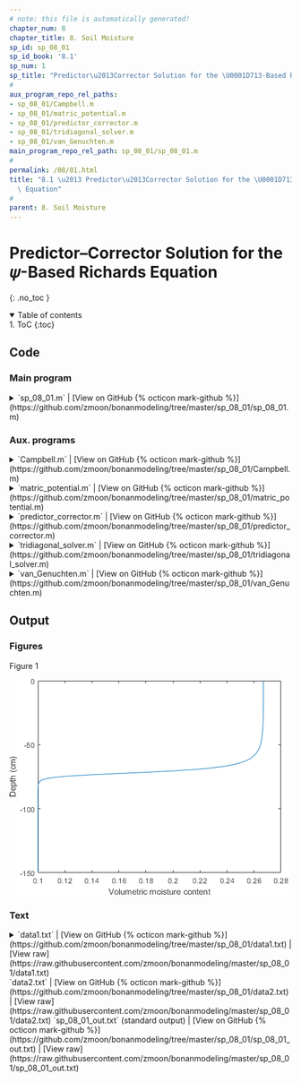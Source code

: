 ```yaml
---
# note: this file is automatically generated!
chapter_num: 8
chapter_title: 8. Soil Moisture
sp_id: sp_08_01
sp_id_book: '8.1'
sp_num: 1
sp_title: "Predictor\u2013Corrector Solution for the \U0001D713-Based Richards Equation"
# 
aux_program_repo_rel_paths:
- sp_08_01/Campbell.m
- sp_08_01/matric_potential.m
- sp_08_01/predictor_corrector.m
- sp_08_01/tridiagonal_solver.m
- sp_08_01/van_Genuchten.m
main_program_repo_rel_path: sp_08_01/sp_08_01.m
# 
permalink: /08/01.html
title: "8.1 \u2013 Predictor\u2013Corrector Solution for the \U0001D713-Based Richards\
  \ Equation"
# 
parent: 8. Soil Moisture
---
```


# Predictor–Corrector Solution for the 𝜓-Based Richards Equation
{: .no_toc }

<details open markdown="block">
  <summary markdown=0 class="text-delta">Table of contents</summary>
1. ToC
{:toc}
</details>

## Code

### Main program

<details>
  <summary markdown="span">
    `sp_08_01.m`
    <span class="program-code-link-sep">|</span>
    [View on GitHub {% octicon mark-github %}](https://github.com/zmoon/bonanmodeling/tree/master/sp_08_01/sp_08_01.m)
  </summary>

```matlab
% Supplemental program 8.1

% ---------------------------------------------------------------------
% Use the predictor-corrector method to solve the Richards equation for
% infiltration with surface soil moisture as the boundary condition.
% ---------------------------------------------------------------------

% --- Define soil layers

% Number of soil layers

soil.nsoi = 150;

% Soil layer thickness (cm)

for i = 1:soil.nsoi
   soil.dz(i) = 1.0;
end

% Soil depth (cm) at i+1/2 interface between layers i and i+1 (negative distance from surface)

soil.z_plus_onehalf(1) = -soil.dz(1);
for i = 2:soil.nsoi
   soil.z_plus_onehalf(i) = soil.z_plus_onehalf(i-1) - soil.dz(i);
end

% Soil depth (cm) at center of layer i (negative distance from surface)

soil.z(1) = 0.5 * soil.z_plus_onehalf(1);
for i = 2:soil.nsoi
   soil.z(i) = 0.5 * (soil.z_plus_onehalf(i-1) + soil.z_plus_onehalf(i));
end

% Thickness between between z(i) and z(i+1)

for i = 1:soil.nsoi-1
   soil.dz_plus_onehalf(i) = soil.z(i) - soil.z(i+1);
end
soil.dz_plus_onehalf(soil.nsoi) = 0.5 * soil.dz(soil.nsoi);

% --- Soil parameters

 soil.functions = 'van_Genuchten';  % Use van Genuchten relationships
%soil.functions = 'Campbell';       % Use Campbell relationships

switch soil.functions

   case 'Campbell'
   % example from Hornberger & Wiberg (2005, Fig. 8.3)
   ityp = 0;              % Soil texture flag
   theta_sat = 0.25;      % Volumetric water content at saturation
   psi_sat = -25.0;       % Matric potential at saturation (cm)
   bc = 0.2;              % Exponent
   Ksat = 3.4e-03;        % Hydraulic conductivity at saturation (cm/s)
   params = [theta_sat psi_sat bc Ksat ityp];

   case 'van_Genuchten'

   % Haverkamp et al. (1977): sand
   ityp = 1;              % Soil texture flag
   theta_res = 0.075;     % Residual water content
   theta_sat = 0.287;     % Volumetric water content at saturation
   vg_alpha = 0.027;      % Inverse of the air entry potential (/cm)
   vg_n = 3.96;           % Pore-size distribution index
   vg_m = 1;              % Exponent
   Ksat = 34 / 3600;      % Hydraulic conductivity at saturation (cm/s)

   % Haverkamp et al. (1977): Yolo light clay
%  ityp = 2;              % Soil texture flag
%  theta_res = 0.124;     % Residual water content
%  theta_sat = 0.495;     % Volumetric water content at saturation
%  vg_alpha = 0.026;      % Inverse of the air entry potential (/cm)
%  vg_n = 1.43;           % Pore-size distribution index
%  vg_m = 1 - 1 / vg_n;   % Exponent
%  Ksat = 0.0443 / 3600;  % Hydraulic conductivity at saturation (cm/s)

   params = [theta_res theta_sat vg_alpha vg_n vg_m Ksat ityp];
end

% --- Initial soil moisture and matric potential

for i = 1:soil.nsoi
   if (ityp == 0)
      soil.theta(i) = 0.10;
   elseif (ityp == 1)
      soil.theta(i) = 0.10;
   elseif (ityp == 2)
      soil.theta(i) = 0.24;
   end
   soil.psi(i) = matric_potential (soil.functions, params, soil.theta(i));
end

% --- Surface boundary condition: saturation (minus some small delta)

soil.theta0 = theta_sat - 1.0e-03;
if (ityp == 1)
   soil.theta0 = 0.267;
end
soil.psi0 = matric_potential (soil.functions, params, soil.theta0);

% --- Time step (seconds)

dt = 10;
if (ityp == 1)
   dt = 5;
end

% --- Length of simulation (number of time steps)

% Hornberger & Wiberg: 15, 30, or 60 minutes
if (ityp == 0)
%  ntim = 15 * 60 / dt;
%  ntim = 30 * 60 / dt;
   ntim = 60 * 60 / dt;
end

% Haverkamp et al. (1977) - sand: duration is in hours
if (ityp == 1)
%  ntim = 0.05 * 3600 / dt;
%  ntim = 0.1 * 3600 / dt;
%  ntim = 0.2 * 3600 / dt;
%  ntim = 0.3 * 3600 / dt;
%  ntim = 0.4 * 3600 / dt;
   ntim = 0.8 * 3600 / dt;
end

% Haverkamp et al. (1977) - Yolo light clay: duration is in seconds
if (ityp == 2)
%  ntim = 1.0e4 / dt;
%  ntim = 1.0e5 / dt;
%  ntim = 5.0e5 / dt;
   ntim = 1.0e6 / dt;
end

% --- Initialize accumulators for water balance check

sum_in = 0;
sum_out = 0;
sum_store = 0;

% --- Time stepping loop: NTIM iterations with a time step of DT seconds

for itim = 1:ntim

   % Hour of day

   hour = itim * (dt/86400 * 24);
   fprintf('hour = %8.3f \n',hour)

   % Calculate soil moisture

   [soil] = predictor_corrector (soil, params, dt);

   % Sum fluxes for relative mass balance error

   sum_in = sum_in + abs(soil.Q0) * dt;
   sum_out = sum_out + abs(soil.QN) * dt;
   sum_store = sum_store + soil.dtheta;

   % Save cumulative infiltration

   xout(itim) = hour;
   yout(itim) = sum_in;

end

% --- Print mass balance

fprintf('infiltration (cm) = %8.3f \n',sum_in)
fprintf('drainage (cm) = %8.3f \n',sum_out)
fprintf('storage (cm) = %8.3f \n',sum_store)
relerr = ((sum_in - sum_out) - sum_store) / (sum_in - sum_out) * 100;
fprintf('mass balance error (percent) = %8.3f \n',relerr)

% --- Graph data

plot(soil.theta,soil.z)
xlabel('Volumetric moisture content')
ylabel('Depth (cm)')

% --- Write soil moisture as output file

A = [soil.theta; soil.z];
fileID = fopen('data1.txt','w');
fprintf(fileID,'%12s %12s\n','theta','z');
fprintf(fileID,'%12.3f %12.3f\n', A);
fclose(fileID);

% --- Write cumulative infiltration as output file

B = [xout; yout];
fileID = fopen('data2.txt','w');
fprintf(fileID,'%12s %12s\n','hour','infil');
fprintf(fileID,'%12.5f %12.5f\n', B);
fclose(fileID);
```
{: #main-program-code}

</details>

### Aux. programs

<details>
  <summary markdown="span">
    `Campbell.m`
    <span class="program-code-link-sep">|</span>
    [View on GitHub {% octicon mark-github %}](https://github.com/zmoon/bonanmodeling/tree/master/sp_08_01/Campbell.m)
  </summary>

```matlab
function [theta, K, cap] = Campbell (params, psi)

% -----------------------------
% Campbell (1974) relationships
% -----------------------------

% --- Soil parameters

theta_sat = params(1);    % Volumetric water content at saturation
psi_sat = params(2);      % Matric potential at saturation
b = params(3);            % Exponent
Ksat = params(4);         % Hydraulic conductivity at saturation

% --- Volumetric soil moisture (theta) for specified matric potential (psi)

if (psi <= psi_sat)
   theta = theta_sat * (psi / psi_sat)^(-1/b);
else
   theta = theta_sat;
end

% --- Hydraulic conductivity (K) for specified matric potential (psi)

if (psi <= psi_sat)
   K = Ksat * (theta / theta_sat)^(2*b+3);
else
   K = Ksat;
end

% --- Specific moisture capacity (cap) for specified matric potential (psi)

if (psi <= psi_sat)
   cap = -theta_sat / (b * psi_sat) * (psi / psi_sat)^(-1/b-1);
else
   cap = 0;
end
```
{: .aux-program-code}

</details>

<details>
  <summary markdown="span">
    `matric_potential.m`
    <span class="program-code-link-sep">|</span>
    [View on GitHub {% octicon mark-github %}](https://github.com/zmoon/bonanmodeling/tree/master/sp_08_01/matric_potential.m)
  </summary>

```matlab
function [psi] = matric_potential (type, params, theta)

% --- Calculate psi for a given theta

switch type
   case 'van_Genuchten'

   theta_res = params(1);    % Residual water content
   theta_sat = params(2);    % Volumetric water content at saturation
   alpha = params(3);        % Inverse of the air entry potential
   n = params(4);            % Pore-size distribution index
   m = params(5);            % Exponent

   Se = (theta - theta_res) / (theta_sat - theta_res);
   psi = -((Se^(-1/m) - 1)^(1/n)) / alpha;

   case 'Campbell'

   theta_sat = params(1);    % Volumetric water content at saturation
   psi_sat = params(2);      % Matric potential at saturation
   b = params(3);            % Exponent

   psi = psi_sat * (theta / theta_sat)^-b;

end
```
{: .aux-program-code}

</details>

<details>
  <summary markdown="span">
    `predictor_corrector.m`
    <span class="program-code-link-sep">|</span>
    [View on GitHub {% octicon mark-github %}](https://github.com/zmoon/bonanmodeling/tree/master/sp_08_01/predictor_corrector.m)
  </summary>

```matlab
function [soil] = predictor_corrector (soil, params, dt)

% -------------------------------------------------------------
% Use predictor-corrector method to solve the Richards equation
% -------------------------------------------------------------

% Input
% dt                   ! Time step (s)
% soil.nsoi            ! Number of soil layers
% soil.functions       ! van Genuchten or Campbell relationships
% soil.dz_plus_onehalf ! Thickness between between z(i) and z(i+1) (cm)
% soil.dz              ! Soil layer thickness (cm)
% soil.psi0            ! Soil surface matric potential boundary condition (cm)
%
% Input/output
% soil.theta           ! Volumetric soil moisture
% soil.psi             ! Matric potential (cm)
%
% Output
% soil.K               ! Hydraulic conductivity (cm H2O/s)
% soil.cap             ! Specific moisture capacity (/cm)
% soil.Q0              ! Infiltration flux (cm H2O/s)
% soil.QN              ! Drainage flux (cm H2O/s)
% soil.dtheta          ! Change in soil moisture (cm H2O)
% soil.err             ! Water balance error (cm H2O)

% --- Save current soil moisture and matric potential for time n

for i = 1:soil.nsoi
   theta_n(i) = soil.theta(i);
   psi_n(i) = soil.psi(i);
end

% --- Predictor step using implict solution for time n+1/2

% Hydraulic properties for current psi:
% theta - volumetric soil moisture
% K     - hydraulic conductivity
% cap   - specific moisture capacity

for i = 1:soil.nsoi
   switch soil.functions
      case 'van_Genuchten'
      [soil.theta(i), soil.K(i), soil.cap(i)] = van_Genuchten (params, soil.psi(i));
      case 'Campbell'
      [soil.theta(i), soil.K(i), soil.cap(i)] = Campbell (params, soil.psi(i));
    end
end

% Hydraulic conductivity at i+1/2 interface between layers i and i+1 is the arithmetic mean

for i = 1:soil.nsoi-1
   K_plus_onehalf(i) = 0.5 * (soil.K(i) + soil.K(i+1));
end

% Hydraulic conductivity at i=1/2 between surface (i=0) and first layer i=1

K_onehalf = soil.K(1);

% dz at i=1/2 between surface (i=0) and first layer i=1

dz_onehalf = 0.5 * soil.dz(1);

% Terms for tridiagonal matrix

i = 1;
a(i) = 0;
c(i) = -K_plus_onehalf(i) / soil.dz_plus_onehalf(i);
b(i) = soil.cap(i) * soil.dz(i) / (0.5 * dt) + K_onehalf / dz_onehalf - c(i);
d(i) = soil.cap(i) * soil.dz(i) / (0.5 * dt) * soil.psi(i) + K_onehalf / dz_onehalf * soil.psi0 + K_onehalf - K_plus_onehalf(i);

for i = 2:soil.nsoi-1
   a(i) = -K_plus_onehalf(i-1) / soil.dz_plus_onehalf(i-1);
   c(i) = -K_plus_onehalf(i) / soil.dz_plus_onehalf(i);
   b(i) = soil.cap(i) * soil.dz(i) / (0.5 * dt) - a(i) - c(i);
   d(i) = soil.cap(i) * soil.dz(i) / (0.5 * dt) * soil.psi(i) + K_plus_onehalf(i-1) - K_plus_onehalf(i);
end

i = soil.nsoi;
a(i) = -K_plus_onehalf(i-1) / soil.dz_plus_onehalf(i-1);
c(i) = 0;
b(i) = soil.cap(i) * soil.dz(i) / (0.5 * dt) - a(i) - c(i);
d(i) = soil.cap(i) * soil.dz(i) / (0.5 * dt) * soil.psi(i) + K_plus_onehalf(i-1) - soil.K(i);

% Solve for psi at n+1/2

[psi_pred] = tridiagonal_solver (a, b, c, d, soil.nsoi);

% --- Corrector step using Crank-Nicolson solution for time n+1

% Hydraulic properties for psi_pred

for i = 1:soil.nsoi
   switch soil.functions
      case 'van_Genuchten'
      [soil.theta(i), soil.K(i), soil.cap(i)] = van_Genuchten (params, psi_pred(i));
      case 'Campbell'
      [soil.theta(i), soil.K(i), soil.cap(i)] = Campbell (params, psi_pred(i));
    end
end

% Hydraulic conductivity at i+1/2 interface between layers i and i+1

for i = 1:soil.nsoi-1
   K_plus_onehalf(i) = 0.5 * (soil.K(i) + soil.K(i+1));
end

% Hydraulic conductivity at i=1/2 between surface (i=0) and first layer i=1

K_onehalf = soil.K(1);

% dz at i=1/2 between surface (i=0) and first layer i=1

dz_onehalf = 0.5 * soil.dz(1);

% Terms for tridiagonal matrix

i = 1;
a(i) = 0;
c(i) = -K_plus_onehalf(i) / (2 * soil.dz_plus_onehalf(i));
b(i) = soil.cap(i) * soil.dz(i) / dt  + K_onehalf / (2 * dz_onehalf) - c(i);
d(i) = soil.cap(i) * soil.dz(i) / dt * soil.psi(i) + K_onehalf / (2 * dz_onehalf) * soil.psi0 ...
     + K_onehalf / (2 * dz_onehalf) * (soil.psi0 - soil.psi(i)) ...
     + c(i) * (soil.psi(i) - soil.psi(i+1)) + K_onehalf - K_plus_onehalf(i);

for i = 2:soil.nsoi-1
   a(i) = -K_plus_onehalf(i-1) / (2 * soil.dz_plus_onehalf(i-1));
   c(i) = -K_plus_onehalf(i) / (2 * soil.dz_plus_onehalf(i));
   b(i) = soil.cap(i) * soil.dz(i) / dt - a(i) - c(i);
   d(i) = soil.cap(i) * soil.dz(i) / dt * soil.psi(i) - a(i) * (soil.psi(i-1) - soil.psi(i)) ...
        + c(i) * (soil.psi(i) - soil.psi(i+1)) + K_plus_onehalf(i-1) - K_plus_onehalf(i);
end

i = soil.nsoi;
a(i) = -K_plus_onehalf(i-1) / (2 * soil.dz_plus_onehalf(i-1));
c(i) = 0;
b(i) = soil.cap(i) * soil.dz(i) / dt - a(i) - c(i);
d(i) = soil.cap(i) * soil.dz(i) / dt * soil.psi(i) - a(i) * (soil.psi(i-1) - soil.psi(i)) + K_plus_onehalf(i-1) - soil.K(i);

% Solve for psi at n+1

[soil.psi] = tridiagonal_solver (a, b, c, d, soil.nsoi);

% --- Check water balance

soil.Q0 = -K_onehalf / (2 * dz_onehalf) * ((soil.psi0 - psi_n(1)) + (soil.psi0 - soil.psi(1))) - K_onehalf;
soil.QN = -soil.K(soil.nsoi);

soil.dtheta = 0;
for i = 1:soil.nsoi
   soil.dtheta = soil.dtheta + (soil.theta(i) - theta_n(i)) * soil.dz(i);
end

soil.err = soil.dtheta - (soil.QN - soil.Q0) * dt;
```
{: .aux-program-code}

</details>

<details>
  <summary markdown="span">
    `tridiagonal_solver.m`
    <span class="program-code-link-sep">|</span>
    [View on GitHub {% octicon mark-github %}](https://github.com/zmoon/bonanmodeling/tree/master/sp_08_01/tridiagonal_solver.m)
  </summary>

```matlab
function [u] = tridiagonal_solver (a, b, c, d, n)

% Solve for U given the set of equations R * U = D, where U is a vector
% of length N, D is a vector of length N, and R is an N x N tridiagonal
% matrix defined by the vectors A, B, C each of length N. A(1) and
% C(N) are undefined and are not referenced.
%
%     |B(1) C(1) ...  ...  ...                     |
%     |A(2) B(2) C(2) ...  ...                     |
% R = |     A(3) B(3) C(3) ...                     |
%     |                    ... A(N-1) B(N-1) C(N-1)|
%     |                    ... ...    A(N)   B(N)  |
%
% The system of equations is written as:
%
%    A_i * U_i-1 + B_i * U_i + C_i * U_i+1 = D_i
%
% for i = 1 to N. The solution is found by rewriting the
% equations so that:
%
%    U_i = F_i - E_i * U_i+1

% --- Forward sweep (1 -> N) to get E and F

e(1) = c(1) / b(1);

for i = 2: 1: n-1
   e(i) = c(i) / (b(i) - a(i) * e(i-1));
end

f(1) = d(1) / b(1);

for i = 2: 1: n
   f(i) = (d(i) - a(i) * f(i-1)) / (b(i) - a(i) * e(i-1));
end

% --- Backward substitution (N -> 1) to solve for U

u(n) = f(n);

for i = n-1: -1: 1
   u(i) = f(i) - e(i) * u(i+1);
end
```
{: .aux-program-code}

</details>

<details>
  <summary markdown="span">
    `van_Genuchten.m`
    <span class="program-code-link-sep">|</span>
    [View on GitHub {% octicon mark-github %}](https://github.com/zmoon/bonanmodeling/tree/master/sp_08_01/van_Genuchten.m)
  </summary>

```matlab
function [theta, K, cap] = van_Genuchten (params, psi)

% ----------------------------------
% van Genuchten (1980) relationships
% ----------------------------------

% --- Soil parameters

theta_res = params(1);   % Residual water content
theta_sat = params(2);   % Volumetric water content at saturation
alpha = params(3);       % Inverse of the air entry potential
n = params(4);           % Pore-size distribution index
m = params(5);           % Exponent
Ksat = params(6);        % Hydraulic conductivity at saturation
ityp = params(7);        % Soil texture flag

% --- Effective saturation (Se) for specified matric potential (psi)

if (psi <= 0)
   Se = (1 + (alpha * abs(psi))^n)^-m;
else
   Se = 1;
end

% --- Volumetric soil moisture (theta) for specified matric potential (psi)

theta = theta_res + (theta_sat - theta_res) * Se;

% --- Hydraulic conductivity (K) for specified matric potential (psi)

if (Se <= 1)
   K = Ksat * sqrt(Se) * (1 - (1 - Se^(1/m))^m)^2;

   % Special case for Haverkamp et al. (1977) sand (ityp = 1) and Yolo light clay (ityp = 2)

   if (ityp == 1)
      K = Ksat * 1.175e6 / (1.175e6 + abs(psi)^4.74);
   end
   if (ityp == 2)
      K = Ksat * 124.6/ (124.6 + abs(psi)^1.77);
   end

else

   K = Ksat;

end

% --- Specific moisture capacity (cap) for specified matric potential (psi)

if (psi <= 0)
   num = alpha * m * n * (theta_sat - theta_res) * (alpha * abs(psi))^(n-1);
   den =  (1 + (alpha * abs(psi))^n)^(m+1);
   cap = num / den;
else
   cap = 0;
end
```
{: .aux-program-code}

</details>

## Output

### Figures

Figure 1

<img src="https://raw.githubusercontent.com/zmoon/bonanmodeling/master/sp_08_01/fig01.png">

### Text
<details>
  <summary markdown="span">
    `data1.txt`
    <span class="program-code-link-sep">|</span>
    [View on GitHub {% octicon mark-github %}](https://github.com/zmoon/bonanmodeling/tree/master/sp_08_01/data1.txt)
    <span class="program-code-link-sep">|</span>
    [View raw](https://raw.githubusercontent.com/zmoon/bonanmodeling/master/sp_08_01/data1.txt)
  </summary>

```
theta            z
       0.267       -0.500
       0.267       -1.500
       0.267       -2.500
       0.267       -3.500
       0.267       -4.500
       0.267       -5.500
       0.267       -6.500
       0.267       -7.500
       0.267       -8.500
       0.267       -9.500
       0.267      -10.500
       0.267      -11.500
       0.267      -12.500
       0.267      -13.500
       0.267      -14.500
       0.267      -15.500
       0.267      -16.500
       0.267      -17.500
       0.267      -18.500
       0.267      -19.500
       0.267      -20.500
       0.267      -21.500
       0.267      -22.500
       0.267      -23.500
       0.267      -24.500
       0.267      -25.500
       0.267      -26.500
       0.267      -27.500
       0.267      -28.500
       0.267      -29.500
       0.267      -30.500
       0.267      -31.500
       0.267      -32.500
       0.267      -33.500
       0.267      -34.500
       0.267      -35.500
       0.267      -36.500
       0.267      -37.500
       0.266      -38.500
       0.266      -39.500
       0.266      -40.500
       0.266      -41.500
       0.266      -42.500
       0.266      -43.500
       0.266      -44.500
       0.266      -45.500
       0.266      -46.500
       0.265      -47.500
       0.265      -48.500
       0.265      -49.500
       0.265      -50.500
       0.264      -51.500
       0.264      -52.500
       0.264      -53.500
       0.263      -54.500
       0.262      -55.500
       0.262      -56.500
       0.261      -57.500
       0.260      -58.500
       0.259      -59.500
       0.258      -60.500
       0.256      -61.500
       0.254      -62.500
       0.252      -63.500
       0.249      -64.500
       0.245      -65.500
       0.240      -66.500
       0.234      -67.500
       0.225      -68.500
       0.214      -69.500
       0.199      -70.500
       0.180      -71.500
       0.159      -72.500
       0.138      -73.500
       0.122      -74.500
       0.112      -75.500
       0.106      -76.500
       0.103      -77.500
       0.101      -78.500
       0.101      -79.500
       0.100      -80.500
       0.100      -81.500
       0.100      -82.500
       0.100      -83.500
       0.100      -84.500
       0.100      -85.500
       0.100      -86.500
       0.100      -87.500
       0.100      -88.500
       0.100      -89.500
       0.100      -90.500
       0.100      -91.500
       0.100      -92.500
       0.100      -93.500
       0.100      -94.500
       0.100      -95.500
       0.100      -96.500
       0.100      -97.500
       0.100      -98.500
       0.100      -99.500
       0.100     -100.500
       0.100     -101.500
       0.100     -102.500
       0.100     -103.500
       0.100     -104.500
       0.100     -105.500
       0.100     -106.500
       0.100     -107.500
       0.100     -108.500
       0.100     -109.500
       0.100     -110.500
       0.100     -111.500
       0.100     -112.500
       0.100     -113.500
       0.100     -114.500
       0.100     -115.500
       0.100     -116.500
       0.100     -117.500
       0.100     -118.500
       0.100     -119.500
       0.100     -120.500
       0.100     -121.500
       0.100     -122.500
       0.100     -123.500
       0.100     -124.500
       0.100     -125.500
       0.100     -126.500
       0.100     -127.500
       0.100     -128.500
       0.100     -129.500
       0.100     -130.500
       0.100     -131.500
       0.100     -132.500
       0.100     -133.500
       0.100     -134.500
       0.100     -135.500
       0.100     -136.500
       0.100     -137.500
       0.100     -138.500
       0.100     -139.500
       0.100     -140.500
       0.100     -141.500
       0.100     -142.500
       0.100     -143.500
       0.100     -144.500
       0.100     -145.500
       0.100     -146.500
       0.100     -147.500
       0.100     -148.500
       0.100     -149.500
```
{: .main-program-output-text-file}

</details>
<span class="main-program-output-text-file-links-only">
  `data2.txt`
  <span class="program-code-link-sep">|</span>
  [View on GitHub {% octicon mark-github %}](https://github.com/zmoon/bonanmodeling/tree/master/sp_08_01/data2.txt)
  <span class="program-code-link-sep">|</span>
  [View raw](https://raw.githubusercontent.com/zmoon/bonanmodeling/master/sp_08_01/data2.txt)
</span>
<span class="main-program-output-text-file-links-only">
  `sp_08_01_out.txt` (standard output)
  <span class="program-code-link-sep">|</span>
  [View on GitHub {% octicon mark-github %}](https://github.com/zmoon/bonanmodeling/tree/master/sp_08_01/sp_08_01_out.txt)
  <span class="program-code-link-sep">|</span>
  [View raw](https://raw.githubusercontent.com/zmoon/bonanmodeling/master/sp_08_01/sp_08_01_out.txt)
</span>